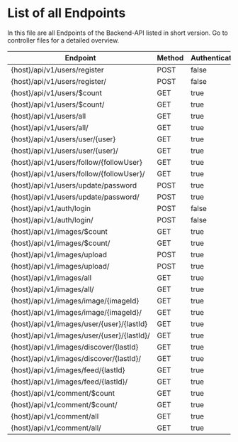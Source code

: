 # List of all Endpoints

In this file are all Endpoints of the Backend-API listed in short version. Go to controller files for a detailed overview.

| Endpoint                                         | Method    | Authentication | Controller        | Version   |
| ------------------------------------------------ | --------- | -------------- | ----------------- | --------- |
| {host}/api/v1/users/register                     | POST      | false          | UserController    | V1        |
| {host}/api/v1/users/register/                    | POST      | false          | UserController    | V1        |
| {host}/api/v1/users/$count                       | GET       | true           | UserController    | V1        |
| {host}/api/v1/users/$count/                      | GET       | true           | UserController    | V1        |
| {host}/api/v1/users/all                          | GET       | true           | UserController    | V1        |
| {host}/api/v1/users/all/                         | GET       | true           | UserController    | V1        |
| {host}/api/v1/users/user/{user}                  | GET       | true           | UserController    | V1        |
| {host}/api/v1/users/user/{user}/                 | GET       | true           | UserController    | V1        |
| {host}/api/v1/users/follow/{followUser}          | GET       | true           | UserController    | V1        |
| {host}/api/v1/users/follow/{followUser}/         | GET       | true           | UserController    | V1        |
| {host}/api/v1/users/update/password              | POST      | true           | UserController    | V1        |
| {host}/api/v1/users/update/password/             | POST      | true           | UserController    | V1        |
| {host}/api/v1/auth/login                         | POST      | false          | AuthController    | V1        |
| {host}/api/v1/auth/login/                        | POST      | false          | AuthController    | V1        |
| {host}/api/v1/images/$count                      | GET       | true           | ImageController   | V1        |
| {host}/api/v1/images/$count/                     | GET       | true           | ImageController   | V1        |
| {host}/api/v1/images/upload                      | POST      | true           | ImageController   | V1        |
| {host}/api/v1/images/upload/                     | POST      | true           | ImageController   | V1        |
| {host}/api/v1/images/all                         | GET       | true           | ImageController   | V1        |
| {host}/api/v1/images/all/                        | GET       | true           | ImageController   | V1        |
| {host}/api/v1/images/image/{imageId}             | GET       | true           | ImageController   | V1        |
| {host}/api/v1/images/image/{imageId}/            | GET       | true           | ImageController   | V1        |
| {host}/api/v1/images/user/{user}/{lastId}        | GET       | true           | ImageController   | V1        |
| {host}/api/v1/images/user/{user}/{lastId}/       | GET       | true           | ImageController   | V1        |
| {host}/api/v1/images/discover/{lastId}           | GET       | true           | ImageController   | V1        |
| {host}/api/v1/images/discover/{lastId}/          | GET       | true           | ImageController   | V1        |
| {host}/api/v1/images/feed/{lastId}               | GET       | true           | ImageController   | V1        |
| {host}/api/v1/images/feed/{lastId}/              | GET       | true           | ImageController   | V1        |
| {host}/api/v1/comment/$count                     | GET       | true           | CommentController | V1        |
| {host}/api/v1/comment/$count/                    | GET       | true           | CommentController | V1        |
| {host}/api/v1/comment/all                        | GET       | true           | CommentController | V1        |
| {host}/api/v1/comment/all/                       | GET       | true           | CommentController | V1        |